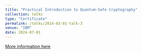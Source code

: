```yaml
---
title: "Practical Introduction to Quantum-Safe Cryptography"
collection: talks
type: "Certificate"
permalink: /talks/2014-03-01-talk-3
venue: "IBM"
date: 2024-07-01
---
```


[More information here](https://www.credly.com/badges/761db886-6ab4-4745-9246-af80287b4341/linked_in_profile)